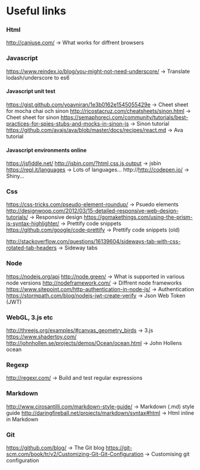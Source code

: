 # Useful links

### Html
http://caniuse.com/ -> What works for diffrent browsers

### Javascript
https://www.reindex.io/blog/you-might-not-need-underscore/ -> Translate lodash/underscore to es6

#### Javascript unit test 
https://gist.github.com/yoavniran/1e3b0162e1545055429e -> Cheet sheet for mocha chai och sinon
http://ricostacruz.com/cheatsheets/sinon.html -> Cheet sheet for sinon
https://semaphoreci.com/community/tutorials/best-practices-for-spies-stubs-and-mocks-in-sinon-js -> Sinon tutorial
https://github.com/avajs/ava/blob/master/docs/recipes/react.md  -> Ava tutorial

#### Javascript environments online
https://jsfiddle.net/
http://jsbin.com/?html,css,js,output -> jsbin
https://repl.it/languages -> Lots of languages... 
http://http://codepen.io/ -> Shiny...

### Css
https://css-tricks.com/pseudo-element-roundup/ -> Psuedo elements
http://designwoop.com/2012/03/15-detailed-responsive-web-design-tutorials/ -> Responsive design
https://gomakethings.com/using-the-prism-js-syntax-highlighter/ -> Prettify code snippets
https://github.com/google/code-prettify -> Prettify code snippets (old)

http://stackoverflow.com/questions/16139604/sideways-tab-with-css-rotated-tab-headers -> Sideway tabs

### Node 
https://nodejs.org/api
http://node.green/ -> What is supported in various node versions
http://nodeframework.com/ -> Diffrent node frameworks
https://www.sitepoint.com/http-authentication-in-node-js/ -> Authentication
https://stormpath.com/blog/nodejs-jwt-create-verify -> Json Web Token (JWT)

### WebGL, 3.js etc
http://threejs.org/examples/#canvas_geometry_birds -> 3.js
https://www.shadertoy.com/
http://johnhollen.se/projects/demos/Ocean/ocean.html -> John Hollens ocean


### Regexp
http://regexr.com/ -> Build and test regular expressions

### Markdown
http://www.cirosantilli.com/markdown-style-guide/ -> Markdown (.md) style guide
http://daringfireball.net/projects/markdown/syntax#html -> Html inline in Markdown

### Git 
https://github.com/blog/ -> The Git blog
https://git-scm.com/book/tr/v2/Customizing-Git-Git-Configuration -> Customising git configuration